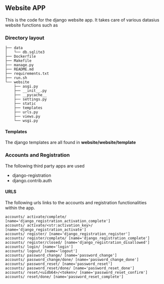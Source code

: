 ## Website APP

This is the code for the django website app. It takes care of various datasius
website functions such as 


### Directory layout

```
├── data
│   └── db.sqlite3
├── Dockerfile
├── Makefile
├── manage.py
├── README.md
├── requirements.txt
├── run.sh
└── website
    ├── asgi.py
    ├── __init__.py
    ├── __pycache__
    ├── settings.py
    ├── static
    ├── templates
    ├── urls.py
    ├── views.py
    └── wsgi.py
```
#### Templates

The django templates are all found in **website/website/template** 


### Accounts and Registration

The following third party apps are used

* django-registration
* django.contrib.auth

#### URLS 

The following urls links to the accounts and registration functionalities within the app. 
```
accounts/ activate/complete/ [name='django_registration_activation_complete']
accounts/ activate/<str:activation_key>/ [name='django_registration_activate']
accounts/ register/ [name='django_registration_register']
accounts/ register/complete/ [name='django_registration_complete']
accounts/ register/closed/ [name='django_registration_disallowed']
accounts/ login/ [name='login']
accounts/ logout/ [name='logout']
accounts/ password_change/ [name='password_change']
accounts/ password_change/done/ [name='password_change_done']
accounts/ password_reset/ [name='password_reset']
accounts/ password_reset/done/ [name='password_reset_done']
accounts/ reset/<uidb64>/<token>/ [name='password_reset_confirm']
accounts/ reset/done/ [name='password_reset_complete']
```
